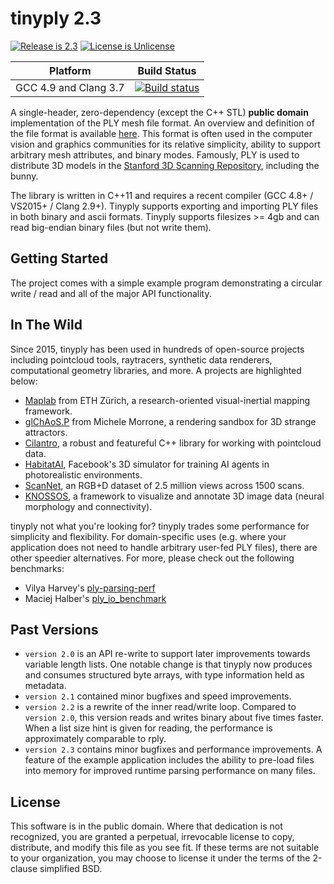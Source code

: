 # tinyply 2.3

[![Release is 2.3](http://img.shields.io/badge/release-2.2-blue.svg?style=flat)](https://raw.githubusercontent.com/ddiakopoulos/tinyply/master/source/tinyply.h)
[![License is Unlicense](http://img.shields.io/badge/license-Unlicense-blue.svg?style=flat)](http://unlicense.org/)

Platform | Build Status |
-------- | ------------ |
GCC 4.9 and Clang 3.7 | [![Build status](http://travis-ci.org/ddiakopoulos/tinyply.svg?branch=master)](https://travis-ci.org/ddiakopoulos/tinyply) |

A single-header, zero-dependency (except the C++ STL) __public domain__ implementation of the PLY mesh file format. An overview and definition of the file format is available [here](http://paulbourke.net/dataformats/ply/). This format is often used in the computer vision and graphics communities for its relative simplicity, ability to support arbitrary mesh attributes, and binary modes. Famously, PLY is used to distribute 3D models in the [Stanford 3D Scanning Repository](http://graphics.stanford.edu/data/3Dscanrep/), including the bunny. 

The library is written in C++11 and requires a recent compiler (GCC 4.8+ / VS2015+ / Clang 2.9+). Tinyply supports exporting and importing PLY files in both binary and ascii formats. Tinyply supports filesizes >= 4gb and can read big-endian binary files (but not write them). 

## Getting Started

The project comes with a simple example program demonstrating a circular write / read and all of the major API functionality. 

## In The Wild

Since 2015, tinyply has been used in hundreds of open-source projects including pointcloud tools, raytracers, synthetic data renderers, computational geometry libraries, and more. A projects are highlighted below: 

* [Maplab](https://github.com/ethz-asl/maplab) from ETH Zürich, a research-oriented visual-inertial mapping framework. 
* [glChAoS.P](https://github.com/BrutPitt/glChAoS.P) from Michele Morrone, a rendering sandbox for 3D strange attractors.
* [Cilantro](https://github.com/kzampog/cilantro), a robust and featureful C++ library for working with pointcloud data. 
* [HabitatAI](https://aihabitat.org/), Facebook's 3D simulator for training AI agents in photorealistic environments.
* [ScanNet](http://www.scan-net.org/), an RGB+D dataset of 2.5 million views across 1500 scans.
* [KNOSSOS](https://knossos.app/), a framework to visualize and annotate 3D image data (neural morphology and connectivity). 

tinyply not what you're looking for? tinyply trades some performance for simplicity and flexibility. For domain-specific uses (e.g. where your application does not need to handle arbitrary user-fed PLY files), there are other speedier alternatives. For more, please check out the following benchmarks:

* Vilya Harvey's [ply-parsing-perf](https://github.com/vilya/ply-parsing-perf)
* Maciej Halber's [ply_io_benchmark](https://github.com/mhalber/ply_io_benchmark)

## Past Versions

* `version 2.0` is an API re-write to support later improvements towards variable length lists. One notable change is that tinyply now produces and consumes structured byte arrays, with type information held as metadata.
* `version 2.1` contained minor bugfixes and speed improvements.
* `version 2.2` is a rewrite of the inner read/write loop. Compared to `version 2.0`, this version reads and writes binary about five times faster. When a list size hint is given for reading, the performance is approximately comparable to rply. 
* `version 2.3` contains minor bugfixes and performance improvements. A feature of the example application includes the ability to pre-load files into memory for improved runtime parsing performance on many files. 

## License

This software is in the public domain. Where that dedication is not recognized, you are granted a perpetual, irrevocable license to copy, distribute, and modify this file as you see fit. If these terms are not suitable to your organization, you may choose to license it under the terms of the 2-clause simplified BSD. 

